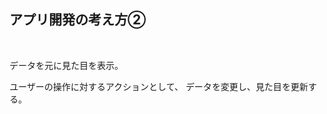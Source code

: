 ##  アプリ開発の考え方②

<br>

<y>データ</y>を元に<y>見た目</y>を表示。  

ユーザーの操作に対する<y>アクション</y>として、
<y>データ</y>を変更し、<y>見た目</y>を更新する。